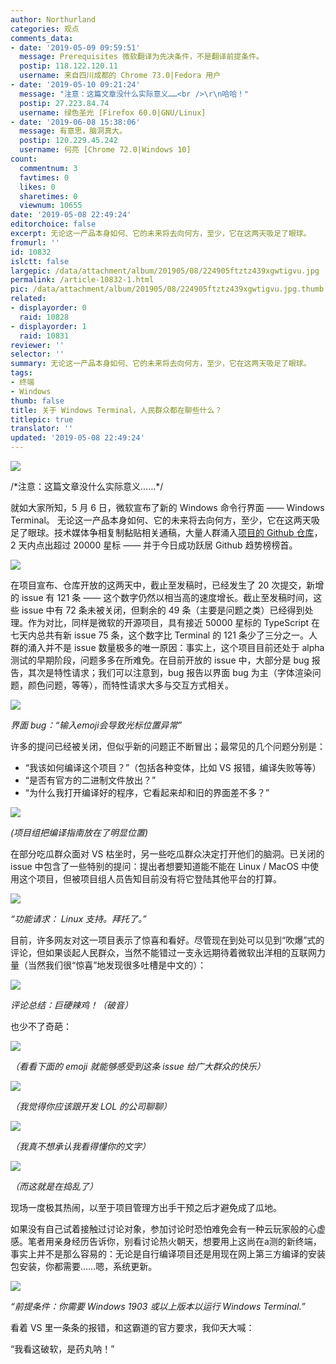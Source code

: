 ```yaml
---
author: Northurland
categories: 观点
comments_data:
- date: '2019-05-09 09:59:51'
  message: Prerequisites 微软翻译为先决条件，不是翻译前提条件。
  postip: 118.122.120.11
  username: 来自四川成都的 Chrome 73.0|Fedora 用户
- date: '2019-05-10 09:21:24'
  message: "注意：这篇文章没什么实际意义……<br />\r\n哈哈！"
  postip: 27.223.84.74
  username: 绿色圣光 [Firefox 60.0|GNU/Linux]
- date: '2019-06-08 15:38:06'
  message: 有意思，脑洞真大。
  postip: 120.229.45.242
  username: 何亮 [Chrome 72.0|Windows 10]
count:
  commentnum: 3
  favtimes: 0
  likes: 0
  sharetimes: 0
  viewnum: 10655
date: '2019-05-08 22:49:24'
editorchoice: false
excerpt: 无论这一产品本身如何、它的未来将去向何方，至少，它在这两天吸足了眼球。
fromurl: ''
id: 10832
islctt: false
largepic: /data/attachment/album/201905/08/224905ftztz439xgwtigvu.jpg
permalink: /article-10832-1.html
pic: /data/attachment/album/201905/08/224905ftztz439xgwtigvu.jpg.thumb.jpg
related:
- displayorder: 0
  raid: 10828
- displayorder: 1
  raid: 10831
reviewer: ''
selector: ''
summary: 无论这一产品本身如何、它的未来将去向何方，至少，它在这两天吸足了眼球。
tags:
- 终端
- Windows
thumb: false
title: 关于 Windows Terminal，人民群众都在聊些什么？
titlepic: true
translator: ''
updated: '2019-05-08 22:49:24'
---
```


![](/data/attachment/album/201905/08/224905ftztz439xgwtigvu.jpg)


/\*注意：这篇文章没什么实际意义……\*/


就如大家所知，5 月 6 日，微软宣布了新的 Windows 命令行界面 —— Windows Terminal。 无论这一产品本身如何、它的未来将去向何方，至少，它在这两天吸足了眼球。技术媒体争相复制黏贴相关通稿，大量人群涌入[项目的 Github 仓库](https://github.com/microsoft/Terminal)，2 天内点出超过 20000 星标 —— 并于今日成功跃居 Github 趋势榜榜首。


![](/data/attachment/album/201905/08/221310xffu7vpng3x3xk3s.jpg)


在项目宣布、仓库开放的这两天中，截止至发稿时，已经发生了 20 次提交，新增的 issue 有 121 条 —— 这个数字仍然以相当高的速度增长。截止至发稿时间，这些 issue 中有 72 条未被关闭，但剩余的 49 条（主要是问题之类）已经得到处理。作为对比，同样是微软的开源项目，具有接近 50000 星标的 TypeScript 在七天内总共有新 issue 75 条，这个数字比 Terminal 的 121 条少了三分之一。人群的涌入并不是 issue 数量极多的唯一原因：事实上，这个项目目前还处于 alpha 测试的早期阶段，问题多多在所难免。在目前开放的 issue 中，大部分是 bug 报告，其次是特性请求；我们可以注意到，bug 报告以界面 bug 为主（字体渲染问题，颜色问题，等等），而特性请求大多与交互方式相关。


![](/data/attachment/album/201905/08/221345xbf3z6d6wzddruwz.jpg)


*界面 bug：“输入emoji会导致光标位置异常”*


许多的提问已经被关闭，但似乎新的问题正不断冒出；最常见的几个问题分别是：


* “我该如何编译这个项目？”（包括各种变体，比如 VS 报错，编译失败等等）
* “是否有官方的二进制文件放出？”
* “为什么我打开编译好的程序，它看起来却和旧的界面差不多？”


![](/data/attachment/album/201905/08/221418u7mkm10ghjm5k33v.jpg)


*(项目组把编译指南放在了明显位置)*


在部分吃瓜群众面对 VS 枯坐时，另一些吃瓜群众决定打开他们的脑洞。已关闭的 issue 中包含了一些特别的提问：提出者想要知道能不能在 Linux / MacOS 中使用这个项目，但被项目组人员告知目前没有将它登陆其他平台的打算。


![](/data/attachment/album/201905/08/221457fej12llpec4e2iul.jpg)


*“功能请求： Linux 支持。拜托了。”*


目前，许多网友对这一项目表示了惊喜和看好。尽管现在到处可以见到“吹爆”式的评论，但如果谈起人民群众，当然不能错过一支永远期待着微软出洋相的互联网力量（当然我们很“惊喜”地发现很多吐槽是中文的）：


![](/data/attachment/album/201905/08/221604rrilgav77g1zs1qx.jpg)


*评论总结：巨硬辣鸡！（破音）*


也少不了奇葩：


![](/data/attachment/album/201905/08/221808v0k85v1b547ca4d4.jpg)


*（看看下面的 emoji 就能够感受到这条 issue 给广大群众的快乐）*


*![](/data/attachment/album/201905/08/221841dbc86956s4pulwzy.jpg)*


*（我觉得你应该跟开发 LOL 的公司聊聊）*


![](/data/attachment/album/201905/08/221859ojx5s1poipyxsqfy.jpg)


*（我真不想承认我看得懂你的文字）*


*![](/data/attachment/album/201905/08/221953j6v6u6k8z64p64kh.jpg)*


*（而这就是在捣乱了）*


现场一度极其热闹，以至于项目管理方出手干预之后才避免成了瓜地。


如果没有自己试着接触过讨论对象，参加讨论时恐怕难免会有一种云玩家般的心虚感。笔者用亲身经历告诉你，别看讨论热火朝天，想要用上这尚在a测的新终端，事实上并不是那么容易的：无论是自行编译项目还是用现在网上第三方编译的安装包安装，你都需要……嗯，系统更新。


![](/data/attachment/album/201905/08/222246yy5iiweq2y5wiyfe.jpg)


*“前提条件：你需要 Windows 1903 或以上版本以运行 Windows Terminal.”*


看着 VS 里一条条的报错，和这霸道的官方要求，我仰天大喊：


“我看这破软，是药丸呐！”